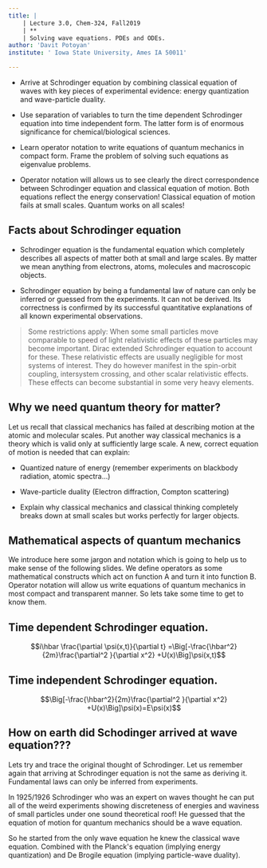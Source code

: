 ```yaml
---
title: |
    | Lecture 3.0, Chem-324, Fall2019
	| **
    | Solving wave equations. PDEs and ODEs.
author: 'Davit Potoyan'
institute: ' Iowa State University, Ames IA 50011'

---
```



- Arrive at Schrodinger equation by combining classical equation of waves with key pieces of experimental evidence: energy quantization and wave-particle duality.

- Use separation of variables to turn the time dependent Schrodinger equation into time independent form. The latter form is of enormous significance for chemical/biological sciences. 

- Learn operator notation to write equations of quantum mechanics in compact form. Frame the problem of solving such equations as eigenvalue problems.

- Operator notation will allows us to see clearly the direct correspondence between Schrodinger equation and classical equation of motion. Both equations reflect the energy conservation! Classical equation of motion fails at small scales. Quantum works on all scales! 


## Facts about Schrodinger equation

- Schrodinger equation is the fundamental equation which completely describes all aspects of matter both at small and large scales. By matter we mean anything from electrons, atoms, molecules and macroscopic objects.

- Schrodinger equation by being a fundamental law of nature can only be inferred or guessed from the experiments. It can not be derived. Its correctness is confirmed by its successful quantitative explanations of all known experimental observations.

> Some restrictions apply: When some small particles move comparable to speed of light relativistic effects of these particles may become important. Dirac extended Schrodinger equation to account for these. These relativistic effects are usually negligible for most systems of interest. They do however manifest in the spin-orbit coupling, intersystem crossing, and other scalar relativistic effects. These effects can become substantial in some very heavy elements.


## Why we need quantum theory for matter?

Let us recall that classical mechanics has failed at describing motion at the atomic and molecular scales. Put another way classical mechanics is a theory which is valid only at sufficiently large scale. A new, correct equation of motion is needed that can explain:

- Quantized nature of energy (remember experiments on blackbody radiation, atomic spectra…)

- Wave-particle duality (Electron diffraction, Compton scattering)

- Explain why classical mechanics and classical thinking completely breaks down at small scales but works perfectly for larger objects. 

## Mathematical aspects of quantum mechanics

We introduce here some jargon and notation which is going to help us to make sense of the following slides. We define operators as some mathematical constructs which act on function A and turn it into function B. Operator notation will allow us write equations of quantum mechanics in most compact and transparent manner. So lets take some time to get to know them.



## Time dependent Schrodinger equation.

$$i\hbar \frac{\partial \psi(x,t)}{\partial t} =\Big[-\frac{\hbar^2}{2m}\frac{\partial^2 }{\partial x^2} +U(x)\Big]\psi(x,t)$$


## Time independent Schrodinger equation. 

$$\Big[-\frac{\hbar^2}{2m}\frac{\partial^2 }{\partial x^2} +U(x)\Big]\psi(x)=E\psi(x)$$

## How on earth did Schodinger arrived at wave equation???

Lets try and trace the original thought of Schrodinger. Let us remember again that arriving at Schrodinger equation is not the same as deriving it. Fundamental laws can only be inferred from experiments.

In 1925/1926 Schrodinger who was an expert on waves thought he can put all of the weird experiments showing discreteness of energies and waviness of small particles under one sound theoretical roof! He guessed that the equation of motion for quantum mechanics should be a wave equation.

So he started from the only wave equation he knew the classical wave equation. Combined with the  Planck's equation (implying energy quantization) and De Brogile equation (implying particle-wave duality).
